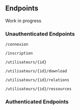 ## Endpoints

Work in progress

### Unauthenticated Endpoints

`/connexion`

`/inscription`

`/utilisateurs/{id}`

`/utilisateurs/{id}/download`

`/utilisateurs/{id}/relations`

`/utilisateurs/{id}/ressources`




### Authenticated Endpoints

